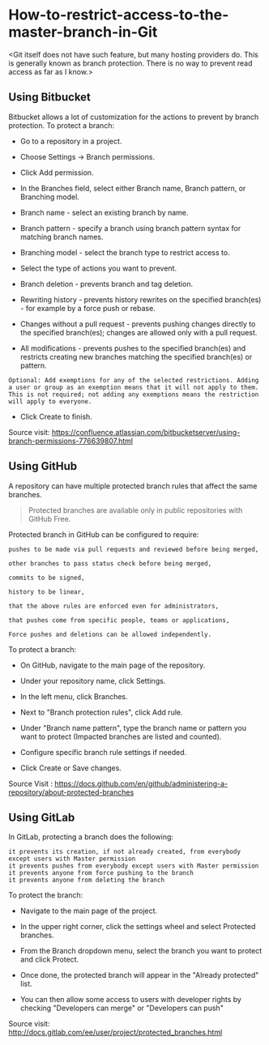 # How-to-restrict-access-to-the-master-branch-in-Git

<Git itself does not have such feature, but many hosting providers do. This is generally known as branch protection. There is no way to prevent read access as far as I know.>

Using Bitbucket
------------------
Bitbucket allows a lot of customization for the actions to prevent by branch protection. To protect a branch:

- Go to a repository in a project.

- Choose Settings → Branch permissions.

- Click Add permission.

- In the Branches field, select either Branch name, Branch pattern, or Branching model.

- Branch name - select an existing branch by name.

- Branch pattern - specify a branch using branch pattern syntax for matching branch names.

- Branching model - select the branch type to restrict access to.

- Select the type of actions you want to prevent.
- Branch deletion - prevents branch and tag deletion.

- Rewriting history - prevents history rewrites on the specified branch(es) - for example by a force push or rebase.

- Changes without a pull request - prevents pushing changes directly to the specified branch(es); changes are allowed only with a pull request.

- All modifications - prevents pushes to the specified branch(es) and restricts creating new branches matching the specified branch(es) or pattern.
```
Optional: Add exemptions for any of the selected restrictions. Adding a user or group as an exemption means that it will not apply to them. This is not required; not adding any exemptions means the restriction will apply to everyone.
```
- Click Create to finish.

Source visit: https://confluence.atlassian.com/bitbucketserver/using-branch-permissions-776639807.html

Using GitHub
------------------

A repository can have multiple protected branch rules that affect the same branches.

>Protected branches are available only in public repositories with GitHub Free.

Protected branch in GitHub can be configured to require:
```
pushes to be made via pull requests and reviewed before being merged,

other branches to pass status check before being merged,

commits to be signed,

history to be linear,

that the above rules are enforced even for administrators,

that pushes come from specific people, teams or applications,

Force pushes and deletions can be allowed independently.
```
To protect a branch:

- On GitHub, navigate to the main page of the repository.

- Under your repository name, click Settings.

- In the left menu, click Branches.

- Next to "Branch protection rules", click Add rule.

- Under "Branch name pattern", type the branch name or pattern you want to protect (Impacted branches are listed and counted).

- Configure specific branch rule settings if needed.

- Click Create or Save changes.

Source Visit : https://docs.github.com/en/github/administering-a-repository/about-protected-branches

Using GitLab
-------------
In GitLab, protecting a branch does the following:
```
it prevents its creation, if not already created, from everybody except users with Master permission
it prevents pushes from everybody except users with Master permission
it prevents anyone from force pushing to the branch
it prevents anyone from deleting the branch
```
To protect the branch:

- Navigate to the main page of the project.

- In the upper right corner, click the settings wheel and select Protected branches.

- From the Branch dropdown menu, select the branch you want to protect and click Protect.

- Once done, the protected branch will appear in the "Already protected" list.

- You can then allow some access to users with developer rights by checking "Developers can merge" or "Developers can push"

Source visit: http://docs.gitlab.com/ee/user/project/protected_branches.html

